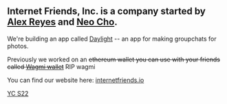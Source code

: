 ## Internet Friends, Inc. is a company started by [Alex Reyes](https://www.alexreyes.dev) and [Neo Cho](https://neooo.xyz/). 

We're building an app called [Daylight](https://daylightapp.xyz/) -- an app for making groupchats for photos.

Previously we worked on an ~~ethereum wallet you can use with your friends called [Wagmi wallet](https://www.wagmiapp.com/)~~ RIP wagmi

You can find our website here: [internetfriends.io](https://internetfriends.io)

[YC S22](https://www.ycombinator.com/companies/internet-friends)
